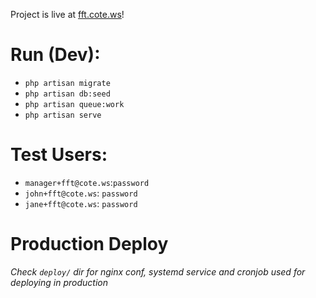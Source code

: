 Project is live at  [fft.cote.ws](https://fft.cote.ws)!

# Run (Dev):

- `php artisan migrate`
- `php artisan db:seed`
- `php artisan queue:work`
- `php artisan serve`

# Test Users:
- `manager+fft@cote.ws`:`password`
- `john+fft@cote.ws`: `password`
- `jane+fft@cote.ws`: `password`

# Production Deploy
_Check `deploy/` dir for nginx conf, systemd service and cronjob used for deploying in production_
